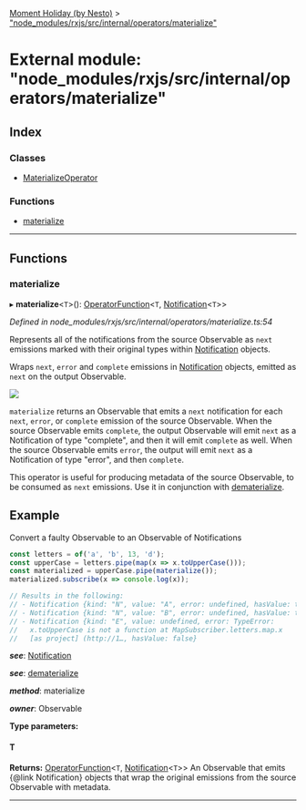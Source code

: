 [Moment Holiday (by Nesto)](../README.md) > ["node_modules/rxjs/src/internal/operators/materialize"](../modules/_node_modules_rxjs_src_internal_operators_materialize_.md)

# External module: "node_modules/rxjs/src/internal/operators/materialize"

## Index

### Classes

* [MaterializeOperator](../classes/_node_modules_rxjs_src_internal_operators_materialize_.materializeoperator.md)

### Functions

* [materialize](_node_modules_rxjs_src_internal_operators_materialize_.md#materialize)

---

## Functions

<a id="materialize"></a>

###  materialize

▸ **materialize**<`T`>(): [OperatorFunction](../interfaces/_node_modules_rxjs_src_internal_types_.operatorfunction.md)<`T`, [Notification](../classes/_node_modules_rxjs_src_internal_notification_.notification.md)<`T`>>

*Defined in node_modules/rxjs/src/internal/operators/materialize.ts:54*

Represents all of the notifications from the source Observable as `next` emissions marked with their original types within [Notification](../classes/_node_modules_rxjs_src_internal_notification_.notification.md) objects.

Wraps `next`, `error` and `complete` emissions in [Notification](../classes/_node_modules_rxjs_src_internal_notification_.notification.md) objects, emitted as `next` on the output Observable.

![](materialize.png)

`materialize` returns an Observable that emits a `next` notification for each `next`, `error`, or `complete` emission of the source Observable. When the source Observable emits `complete`, the output Observable will emit `next` as a Notification of type "complete", and then it will emit `complete` as well. When the source Observable emits `error`, the output will emit `next` as a Notification of type "error", and then `complete`.

This operator is useful for producing metadata of the source Observable, to be consumed as `next` emissions. Use it in conjunction with [dematerialize](_node_modules_rxjs_src_internal_operators_dematerialize_.md#dematerialize).

Example
-------

Convert a faulty Observable to an Observable of Notifications

```javascript
const letters = of('a', 'b', 13, 'd');
const upperCase = letters.pipe(map(x => x.toUpperCase()));
const materialized = upperCase.pipe(materialize());
materialized.subscribe(x => console.log(x));

// Results in the following:
// - Notification {kind: "N", value: "A", error: undefined, hasValue: true}
// - Notification {kind: "N", value: "B", error: undefined, hasValue: true}
// - Notification {kind: "E", value: undefined, error: TypeError:
//   x.toUpperCase is not a function at MapSubscriber.letters.map.x
//   [as project] (http://1…, hasValue: false}
```
*__see__*: [Notification](../classes/_node_modules_rxjs_src_internal_notification_.notification.md)

*__see__*: [dematerialize](_node_modules_rxjs_src_internal_operators_dematerialize_.md#dematerialize)

*__method__*: materialize

*__owner__*: Observable

**Type parameters:**

#### T 

**Returns:** [OperatorFunction](../interfaces/_node_modules_rxjs_src_internal_types_.operatorfunction.md)<`T`, [Notification](../classes/_node_modules_rxjs_src_internal_notification_.notification.md)<`T`>>
An Observable that emits
{@link Notification} objects that wrap the original emissions from the source
Observable with metadata.

___

